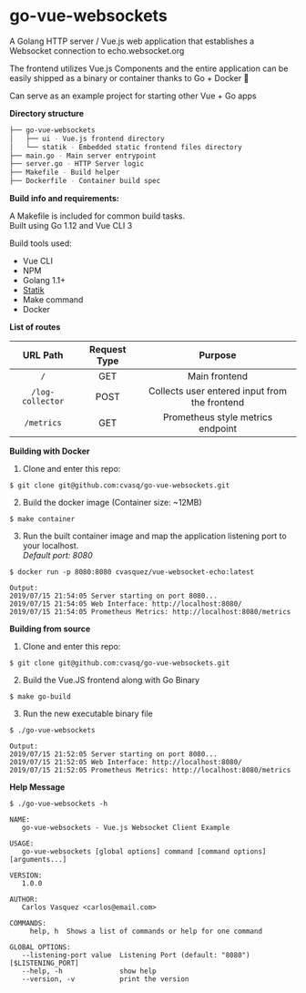 # go-vue-websockets

A Golang HTTP server / Vue.js web application that establishes a Websocket connection to echo.websocket.org  

The frontend utilizes Vue.js Components and the entire application can be easily shipped as a binary or container thanks to Go + Docker :whale2:

Can serve as an example project for starting other Vue + Go apps

**Directory structure**
```bash
├── go-vue-websockets
│   ├── ui - Vue.js frontend directory
│   └── statik - Embedded static frontend files directory
├── main.go - Main server entrypoint
├── server.go - HTTP Server logic
├── Makefile - Build helper
├── Dockerfile - Container build spec
```

**Build info and requirements:**

A Makefile is included for common build tasks.  
Built using Go 1.12 and Vue CLI 3

Build tools used:
- Vue CLI 
- NPM
- Golang 1.1+
- [Statik](https://github.com/rakyll/statik)
- Make command
- Docker

**List of routes**

URL Path | Request Type |Purpose
:-----:|:-----: |:-----:
`/`|GET|Main frontend
`/log-collector`|POST|Collects user entered input from the frontend
`/metrics`|GET|Prometheus style metrics endpoint

**Building with Docker**

1. Clone and enter this repo:
```
$ git clone git@github.com:cvasq/go-vue-websockets.git
```

2. Build the docker image (Container size: ~12MB)

```
$ make container
```
3. Run the built container image and map the application listening port to your localhost.  
_Default port: 8080_
```
$ docker run -p 8080:8080 cvasquez/vue-websocket-echo:latest  

Output:
2019/07/15 21:54:05 Server starting on port 8080... 
2019/07/15 21:54:05 Web Interface: http://localhost:8080/
2019/07/15 21:54:05 Prometheus Metrics: http://localhost:8080/metrics

```

**Building from source**

1. Clone and enter this repo:
```
$ git clone git@github.com:cvasq/go-vue-websockets.git
```
2. Build the Vue.JS frontend along with Go Binary
```
$ make go-build
```
3. Run the new executable binary file

```
$ ./go-vue-websockets 

Output:
2019/07/15 21:52:05 Server starting on port 8080... 
2019/07/15 21:52:05 Web Interface: http://localhost:8080/
2019/07/15 21:52:05 Prometheus Metrics: http://localhost:8080/metrics

```

**Help Message**
```
$ ./go-vue-websockets -h

NAME:
   go-vue-websockets - Vue.js Websocket Client Example

USAGE:
   go-vue-websockets [global options] command [command options] [arguments...]

VERSION:
   1.0.0

AUTHOR:
   Carlos Vasquez <carlos@email.com>

COMMANDS:
     help, h  Shows a list of commands or help for one command

GLOBAL OPTIONS:
   --listening-port value  Listening Port (default: "8080") [$LISTENING_PORT]
   --help, -h              show help
   --version, -v           print the version

```
